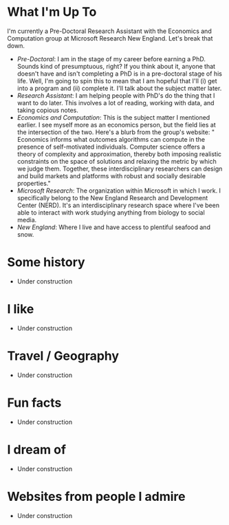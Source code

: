 
# What I'm Up To

I'm currently a Pre-Doctoral Research Assistant with the Economics and Computation group at Microsoft Research New England. Let's break that down.
- _Pre-Doctoral_: I am in the stage of my career before earning a PhD. Sounds kind of presumptuous, right? If you think about it, anyone that doesn't have and isn't completing a PhD is in a pre-doctoral stage of his life. Well, I'm going to spin this to mean that I am hopeful that I'll (i) get into a program and (ii) complete it. I'll talk about the subject matter later.
- _Research Assistant_: I am helping people with PhD's do the thing that I want to do later. This involves a lot of reading, working with data, and taking copious notes. 
- _Economics and Computation_: This is the subject matter I mentioned earlier. I see myself more as an economics person, but the field lies at the intersection of the two. Here's a blurb from the group's website: " Economics informs what outcomes algorithms can compute in the presence of self-motivated individuals. Computer science offers a theory of complexity and approximation, thereby both imposing realistic constraints on the space of solutions and relaxing the metric by which we judge them. Together, these interdisciplinary researchers can design and build markets and platforms with robust and socially desirable properties." 
- _Microsoft Research_: The  organization within Microsoft in which I work. I specifically belong to the New England Research and Development Center (NERD). It's an interdisciplinary research space where I've been able to interact with work studying anything from biology to social media.
- _New England_: Where I live and have access to plentiful seafood and snow.

# Some history
- Under construction

# I like
- Under construction

# Travel / Geography
- Under construction

# Fun facts
- Under construction

# I dream of
- Under construction

# Websites from people I admire
- Under construction

